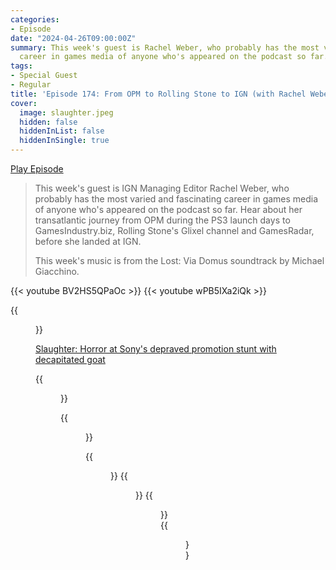 ```yaml
---
categories:
- Episode
date: "2024-04-26T09:00:00Z"
summary: This week's guest is Rachel Weber, who probably has the most varied and fascinating
  career in games media of anyone who's appeared on the podcast so far.
tags:
- Special Guest
- Regular
title: 'Episode 174: From OPM to Rolling Stone to IGN (with Rachel Weber)'
cover: 
  image: slaughter.jpeg
  hidden: false
  hiddenInList: false
  hiddenInSingle: true
---
```


[Play Episode](https://www.patreon.com/posts/episode-174-from-103053243)
> This week's guest is IGN Managing Editor Rachel Weber, who probably has the most varied and fascinating career in games media of anyone who's appeared on the podcast so far. Hear about her transatlantic journey from OPM during the PS3 launch days to GamesIndustry.biz, Rolling Stone's Glixel channel and GamesRadar, before she landed at IGN.
>
> This week's music is from the Lost: Via Domus soundtrack by Michael Giacchino.

{{< youtube BV2HS5QPaOc >}}
{{< youtube wPB5IXa2iQk >}}

{{<figure 
    src="slaughter.jpeg" 
    alt="Slaughter" >}}

[Slaughter: Horror at Sony's depraved promotion stunt with decapitated goat](https://www.dailymail.co.uk/news/article-451414/Slaughter-Horror-Sonys-depraved-promotion-stunt-decapitated-goat.html?)

{{<figure 
    src="chicago-pizza.jpeg" 
    caption="A Chicago Pizza" 
    alt="Chicago Pizza">}}

{{<figure 
    src="lampshade.jpeg" 
    alt="Lampshade" >}}

{{<figure 
    src="horrible.jpeg" 
    alt="Horrible" >}}
{{<figure 
    src="horrible-2.jpeg" 
    alt="Horrible" >}}
{{<figure 
    src="horrible-3.jpeg" 
    alt="Horrible" >}}
{{<figure 
    src="horrible-4.jpeg" 
    caption="Image Credit: NaesLyn" 
    alt="Horrible">}}